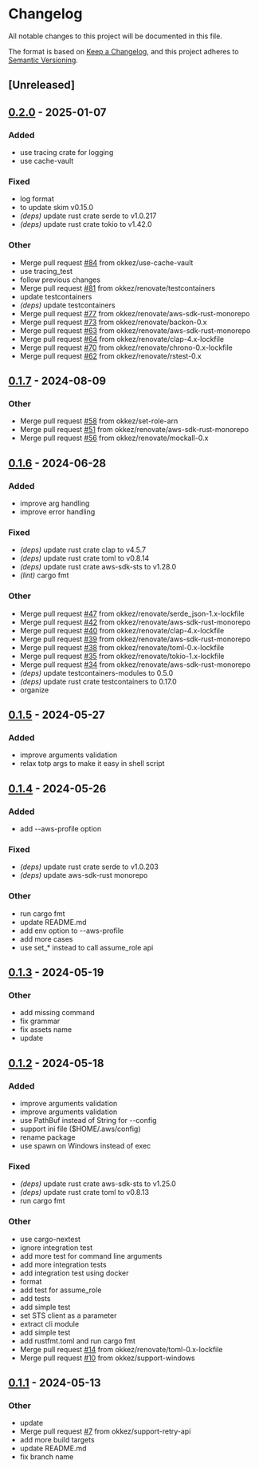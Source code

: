 # Changelog
All notable changes to this project will be documented in this file.

The format is based on [Keep a Changelog](https://keepachangelog.com/en/1.0.0/),
and this project adheres to [Semantic Versioning](https://semver.org/spec/v2.0.0.html).

## [Unreleased]

## [0.2.0](https://github.com/okkez/aws-assume-role-rs/compare/v0.1.7...v0.2.0) - 2025-01-07

### Added

- use tracing crate for logging
- use cache-vault

### Fixed

- log format
- to update skim v0.15.0
- *(deps)* update rust crate serde to v1.0.217
- *(deps)* update rust crate tokio to v1.42.0

### Other

- Merge pull request [#84](https://github.com/okkez/aws-assume-role-rs/pull/84) from okkez/use-cache-vault
- use tracing_test
- follow previous changes
- Merge pull request [#81](https://github.com/okkez/aws-assume-role-rs/pull/81) from okkez/renovate/testcontainers
- update testcontainers
- *(deps)* update testcontainers
- Merge pull request [#77](https://github.com/okkez/aws-assume-role-rs/pull/77) from okkez/renovate/aws-sdk-rust-monorepo
- Merge pull request [#73](https://github.com/okkez/aws-assume-role-rs/pull/73) from okkez/renovate/backon-0.x
- Merge pull request [#63](https://github.com/okkez/aws-assume-role-rs/pull/63) from okkez/renovate/aws-sdk-rust-monorepo
- Merge pull request [#64](https://github.com/okkez/aws-assume-role-rs/pull/64) from okkez/renovate/clap-4.x-lockfile
- Merge pull request [#70](https://github.com/okkez/aws-assume-role-rs/pull/70) from okkez/renovate/chrono-0.x-lockfile
- Merge pull request [#62](https://github.com/okkez/aws-assume-role-rs/pull/62) from okkez/renovate/rstest-0.x

## [0.1.7](https://github.com/okkez/aws-assume-role-rs/compare/v0.1.6...v0.1.7) - 2024-08-09

### Other
- Merge pull request [#58](https://github.com/okkez/aws-assume-role-rs/pull/58) from okkez/set-role-arn
- Merge pull request [#51](https://github.com/okkez/aws-assume-role-rs/pull/51) from okkez/renovate/aws-sdk-rust-monorepo
- Merge pull request [#56](https://github.com/okkez/aws-assume-role-rs/pull/56) from okkez/renovate/mockall-0.x

## [0.1.6](https://github.com/okkez/aws-assume-role-rs/compare/v0.1.5...v0.1.6) - 2024-06-28

### Added
- improve arg handling
- improve error handling

### Fixed
- *(deps)* update rust crate clap to v4.5.7
- *(deps)* update rust crate toml to v0.8.14
- *(deps)* update rust crate aws-sdk-sts to v1.28.0
- *(lint)* cargo fmt

### Other
- Merge pull request [#47](https://github.com/okkez/aws-assume-role-rs/pull/47) from okkez/renovate/serde_json-1.x-lockfile
- Merge pull request [#42](https://github.com/okkez/aws-assume-role-rs/pull/42) from okkez/renovate/aws-sdk-rust-monorepo
- Merge pull request [#40](https://github.com/okkez/aws-assume-role-rs/pull/40) from okkez/renovate/clap-4.x-lockfile
- Merge pull request [#39](https://github.com/okkez/aws-assume-role-rs/pull/39) from okkez/renovate/aws-sdk-rust-monorepo
- Merge pull request [#38](https://github.com/okkez/aws-assume-role-rs/pull/38) from okkez/renovate/toml-0.x-lockfile
- Merge pull request [#35](https://github.com/okkez/aws-assume-role-rs/pull/35) from okkez/renovate/tokio-1.x-lockfile
- Merge pull request [#34](https://github.com/okkez/aws-assume-role-rs/pull/34) from okkez/renovate/aws-sdk-rust-monorepo
- *(deps)* update testcontainers-modules to 0.5.0
- *(deps)* update rust crate testcontainers to 0.17.0
- organize

## [0.1.5](https://github.com/okkez/aws-assume-role-rs/compare/v0.1.4...v0.1.5) - 2024-05-27

### Added
- improve arguments validation
- relax totp args to make it easy in shell script

## [0.1.4](https://github.com/okkez/aws-assume-role-rs/compare/v0.1.3...v0.1.4) - 2024-05-26

### Added
- add --aws-profile option

### Fixed
- *(deps)* update rust crate serde to v1.0.203
- *(deps)* update aws-sdk-rust monorepo

### Other
- run cargo fmt
- update README.md
- add env option to --aws-profile
- add more cases
- use set_* instead to call assume_role api

## [0.1.3](https://github.com/okkez/aws-assume-role-rs/compare/v0.1.2...v0.1.3) - 2024-05-19

### Other
- add missing command
- fix grammar
- fix assets name
- update

## [0.1.2](https://github.com/okkez/aws-assume-role-rs/compare/v0.1.1...v0.1.2) - 2024-05-18

### Added
- improve arguments validation
- improve arguments validation
- use PathBuf instead of String for --config
- support ini file ($HOME/.aws/config)
- rename package
- use spawn on Windows instead of exec

### Fixed
- *(deps)* update rust crate aws-sdk-sts to v1.25.0
- *(deps)* update rust crate toml to v0.8.13
- run cargo fmt

### Other
- use cargo-nextest
- ignore integration test
- add more test for command line arguments
- add more integration tests
- add integration test using docker
- format
- add test for assume_role
- add tests
- add simple test
- set STS client as a parameter
- extract cli module
- add simple test
- add rustfmt.toml and run cargo fmt
- Merge pull request [#14](https://github.com/okkez/aws-assume-role-rs/pull/14) from okkez/renovate/toml-0.x-lockfile
- Merge pull request [#10](https://github.com/okkez/aws-assume-role-rs/pull/10) from okkez/support-windows

## [0.1.1](https://github.com/okkez/aws-assume-role-rs/compare/v0.1.0...v0.1.1) - 2024-05-13

### Other
- update
- Merge pull request [#7](https://github.com/okkez/aws-assume-role-rs/pull/7) from okkez/support-retry-api
- add more build targets
- update README.md
- fix branch name
